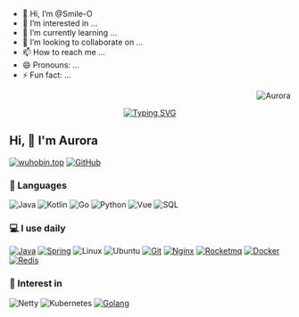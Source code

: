- 👋 Hi, I’m @Smile-O
- 👀 I’m interested in ...
- 🌱 I’m currently learning ...
- 💞️ I’m looking to collaborate on ...
- 📫 How to reach me ...
- 😄 Pronouns: ...
- ⚡ Fun fact: ...

<!---
Smile-O/Smile-O is a ✨ special ✨ repository because its `README.md` (this file) appears on your GitHub profile.
You can click the Preview link to take a look at your changes.
--->

<p align="right"> <img src="https://komarev.com/ghpvc/?username=wuhobin&label=Profile%20views&color=0e75b6&style=flat" alt="Aurora" /> </p>


<div align="center">
  <a href="https://www.wuhobin.top/">
    <img src="https://readme-typing-svg.demolab.com?font=Fira+Code&pause=1000&color=008c8c&width=435&lines=热爱可抵岁月漫长！;让正确的事情持续发生！&center=true&size=27" alt="Typing SVG" />
  </a>
</div>

## Hi, 👋 I'm Aurora

[![wuhobin.top](https://img.shields.io/badge/-wuhobin.top-00A98F?&logo=About.me&logoColor=FFFFFF)](https://www.wuhobin.top/) 
[![GitHub](https://img.shields.io/badge/-GitHub-181717?&logo=GitHub)](https://github.com/wuhobin)


### 🚀 Languages

![Java](https://img.shields.io/badge/-Java-000?&logo=OpenJDK)
![Kotlin](https://img.shields.io/badge/-Kotlin-000?&logo=Kotlin)
![Go](https://img.shields.io/badge/-Go-000?&logo=C%2B%2B&logoColor=00599C)
![Python](https://img.shields.io/badge/-Python-000?&logo=python)
![Vue](https://img.shields.io/badge/Vue.js-35495E?logo=vue.js&logoColor=4FC08D)
![SQL](https://img.shields.io/badge/-SQL-000?&logo=sqlite&logoColor=003b57)


### 💻 I use daily

[![Java](https://img.shields.io/badge/-Java-000?&logo=OpenJDK)](https://www.wuhobin.top/)
[![Spring](https://img.shields.io/badge/SpringBoot-35495E?logo=Spring&logoColor=4FC08D)](https://www.wuhobin.top/)
![Linux](https://img.shields.io/badge/-Linux-000?&logo=Linux&logoColor=3ddc84)
![Ubuntu](https://img.shields.io/badge/-Ubuntu-000?&logo=Ubuntu)
[![Git](https://img.shields.io/badge/-Git-000000?logo=git&logoColor=FF7043)](https://www.wuhobin.top/)
[![Nginx](https://img.shields.io/badge/-Nginx-F6C915?logo=nginx&logoColor=029137)](https://www.wuhobin.top/)
[![Rocketmq](https://img.shields.io/badge/-Rocketmq-7A1FA2?logo=rocketmq&logoColor=FC8019)](https://www.wuhobin.top/)
[![Docker](https://img.shields.io/badge/docker-20232A?logo=docker&logoColor=61DAFB)](https://www.wuhobin.top/)
[![Redis](https://img.shields.io/badge/-Redis-F6C915?logo=Redis&logoColor=F16061)](https://www.wuhobin.top/)


### 🌱 Interest in

![Netty](https://img.shields.io/badge/-Netty-000?&logo=netty&logoColor=5D4F85)
![Kubernetes](https://img.shields.io/badge/-Kubernetes%23-000?&logo=Kubernetes&logoColor=239120)
[![Golang](https://img.shields.io/badge/-Golang-02569B?logo=go&logoColor=00ACC1)](https://www.wuhobin.top/)


